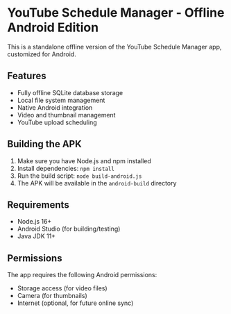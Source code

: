 # YouTube Schedule Manager - Offline Android Edition

This is a standalone offline version of the YouTube Schedule Manager app, customized for Android.

## Features

- Fully offline SQLite database storage
- Local file system management
- Native Android integration
- Video and thumbnail management
- YouTube upload scheduling

## Building the APK

1. Make sure you have Node.js and npm installed
2. Install dependencies: `npm install`
3. Run the build script: `node build-android.js`
4. The APK will be available in the `android-build` directory

## Requirements

- Node.js 16+
- Android Studio (for building/testing)
- Java JDK 11+

## Permissions

The app requires the following Android permissions:
- Storage access (for video files)
- Camera (for thumbnails)
- Internet (optional, for future online sync)

